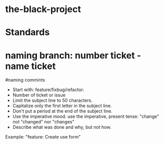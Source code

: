 # the-black-project

# Standards

# naming branch: number ticket - name ticket 

#naming commints
* Start with: feature/fixbug/refactor: 
* Number of ticket or issue
* Limit the subject line to 50 characters.
* Capitalize only the first letter in the subject line.
* Don't put a period at the end of the subject line.
* Use the imperative mood. use the imperative, present tense: "change" not "changed" nor "changes"
* Describe what was done and why, but not how.

Example: "feature: Create use form" 
